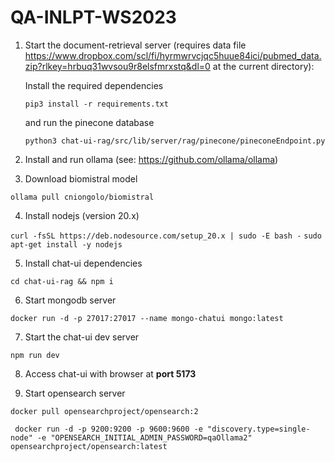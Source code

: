# QA-INLPT-WS2023

1. Start the document-retrieval server (requires data file https://www.dropbox.com/scl/fi/hyrmwrvcjqc5huue84ici/pubmed_data.zip?rlkey=hrbuq31wvsou9r8elsfmrxstq&dl=0 at the current directory): 

    Install the required dependencies

    ``pip3 install -r requirements.txt``

    and run the pinecone database

    ``python3 chat-ui-rag/src/lib/server/rag/pinecone/pineconeEndpoint.py``

2. Install and run ollama (see: https://github.com/ollama/ollama)

3. Download biomistral model

``ollama pull cniongolo/biomistral``

4. Install nodejs (version 20.x)

``curl -fsSL https://deb.nodesource.com/setup_20.x | sudo -E bash -``
``sudo apt-get install -y nodejs``

5. Install chat-ui dependencies

``cd chat-ui-rag && npm i``

6. Start mongodb server

``docker run -d -p 27017:27017 --name mongo-chatui mongo:latest``

7. Start the chat-ui dev server

``npm run dev``

8. Access chat-ui with browser at **port 5173**


9. Start opensearch server

``docker pull opensearchproject/opensearch:2``

`` docker run -d -p 9200:9200 -p 9600:9600 -e "discovery.type=single-node" -e "OPENSEARCH_INITIAL_ADMIN_PASSWORD=qaOllama2" opensearchproject/opensearch:latest``
